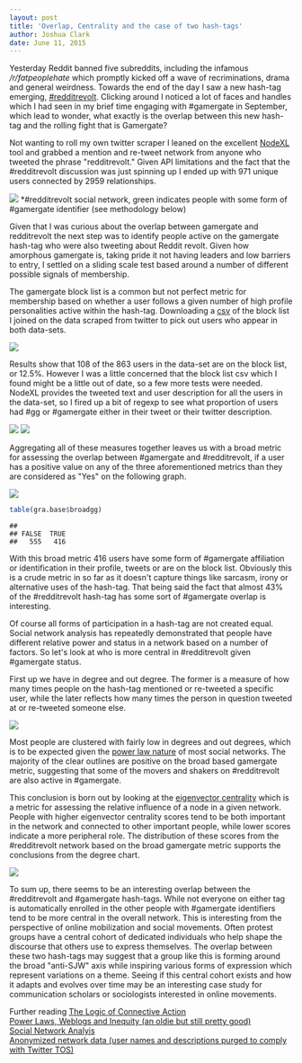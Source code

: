 ```yaml
---
layout: post
title: 'Overlap, Centrality and the case of two hash-tags'
author: Joshua Clark
date: June 11, 2015
---
```


Yesterday Reddit banned five subreddits, including the infamous */r/fatpeoplehate* which promptly kicked off a wave of recriminations, drama and general weirdness. Towards the end of the day I saw a new hash-tag emerging, [\#redditrevolt](https://twitter.com/search?q=%23RedditRevolt&src=tyah). Clicking around I noticed a lot of faces and handles which I had seen in my brief time engaging with \#gamergate in September, which lead to wonder, what exactly is the overlap between this new hash-tag and the rolling fight that is Gamergate?

Not wanting to roll my own twitter scraper I leaned on the excellent [NodeXL](http://nodexl.codeplex.com/) tool and grabbed a mention and re-tweet network from anyone who tweeted the phrase "redditrevolt." Given API limitations and the fact that the \#redditrevolt discussion was just spinning up I ended up with 971 unique users connected by 2959 relationships.

![](images/twohash/ggraph.png)
*#redditrevolt social network, green indicates people with some form of #gamergate identifier (see methodology below)

Given that I was curious about the overlap between gamergate and redditrevolt the next step was to identify people active on the gamergate hash-tag who were also tweeting about Reddit revolt. Given how amorphous gamergate is, taking pride it not having leaders and low barriers to entry, I settled on a sliding scale test based around a number of different possible signals of membership.

The gamergate block list is a common but not perfect metric for membership based on whether a user follows a given number of high profile personalities active within the hash-tag. Downloading a [csv](http://s3.amazonaws.com/ggblocklist/usernameSort.txt) of the block list I joined on the data scraped from twitter to pick out users who appear in both data-sets.

![](images/twohash/isgg-1.png)

Results show that 108 of the 863 users in the data-set are on the block list, or 12.5%. However I was a little concerned that the block list csv which I found might be a little out of date, so a few more tests were needed. NodeXL provides the tweeted text and user description for all the users in the data-set, so I fired up a bit of regexp to see what proportion of users had \#gg or \#gamergate either in their tweet or their twitter description.

![](images/twohash/mengg-1.png) ![](images/twohash/decgg-1.png)

Aggregating all of these measures together leaves us with a broad metric for assessing the overlap between \#gamergate and \#redditrevolt, if a user has a positive value on any of the three aforementioned metrics than they are considered as "Yes" on the following graph.

![](images/twohash/broadgg-1.png)

``` r
table(gra.base$broadgg)
```

    ## 
    ## FALSE  TRUE 
    ##   555   416

With this broad metric 416 users have some form of \#gamergate affiliation or identification in their profile, tweets or are on the block list. Obviously this is a crude metric in so far as it doesn't capture things like sarcasm, irony or alternative uses of the hash-tag. That being said the fact that almost 43% of the \#redditrevolt hash-tag has some sort of \#gamergate overlap is interesting.

Of course all forms of participation in a hash-tag are not created equal. Social network analysis has repeatedly demonstrated that people have different relative power and status in a network based on a number of factors. So let's look at who is more central in \#redditrevolt given \#gamergate status.

First up we have in degree and out degree. The former is a measure of how many times people on the hash-tag mentioned or re-tweeted a specific user, while the later reflects how many times the person in question tweeted at or re-tweeted someone else.

![](images/twohash/degplot-1.png)

Most people are clustered with fairly low in degrees and out degrees, which is to be expected given the [power law nature](http://edgeperspectives.typepad.com/edge_perspectives/images/2007/05/02/edge_perspectives_blog_power_law__3.gif) of most social networks. The majority of the clear outlines are positive on the broad based gamergate metric, suggesting that some of the movers and shakers on \#redditrevolt are also active in \#gamergate.

This conclusion is born out by looking at the [eigenvector centrality](https://en.wikipedia.org/wiki/Centrality#Using_the_adjacency_matrix_to_find_eigenvector_centrality) which is a metric for assessing the relative influence of a node in a given network. People with higher eigenvector centrality scores tend to be both important in the network and connected to other important people, while lower scores indicate a more peripheral role. The distribution of these scores from the \#redditrevolt network based on the broad gamergate metric supports the conclusions from the degree chart.

![](images/twohash/eigplot-1.png)

To sum up, there seems to be an interesting overlap between the \#redditrevolt and \#gamergate hash-tags. While not everyone on either tag is automatically enrolled in the other people with \#gamergate identifiers tend to be more central in the overall network. This is interesting from the perspective of online mobilization and social movements. Often protest groups have a central cohort of dedicated individuals who help shape the discourse that others use to express themselves. The overlap between these two hash-tags may suggest that a group like this is forming around the broad "anti-SJW" axis while inspiring various forms of expression which represent variations on a theme. Seeing if this central cohort exists and how it adapts and evolves over time may be an interesting case study for communication scholars or sociologists interested in online movements.

Further reading [The Logic of Connective Action](http://ccce.com.washington.edu/about/assets/2012iCS-LCA-Bennett&Segerberg-LogicofConnectiveAction.pdf)    
[Power Laws, Weblogs and Inequity (an oldie but still pretty good)](http://www.shirky.com/writings/herecomeseverybody/powerlaw_weblog.html)    
[Social Network Analyis](https://books.google.com/books?hl=en&lr=&id=MJoIGBfYDGEC&oi=fnd&pg=PP2&dq=social+network+analysis&ots=zwAw___o8c&sig=rT8Ogi_UcTUUrUlt3x3nYtxc40o#v=onepage&q=social%20network%20analysis&f=false)  
[Anonymized network data (user names and descriptions purged to comply with Twitter TOS)](data/redditrevolt-anon.graphml)

